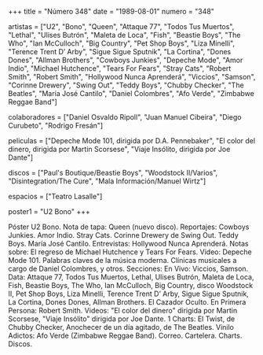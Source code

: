 +++
title = "Número 348"
date = "1989-08-01"
numero = "348"

artistas = ["U2", "Bono", "Queen", "Attaque 77", "Todos Tus Muertos", "Lethal", "Ulises Butrón", "Maleta de Loca", "Fish", "Beastie Boys", "The Who", "Ian McCulloch", "Big Country", "Pet Shop Boys", "Liza Minelli", "Terence Trent D’ Arby", "Sigue Sigue Sputnik", "La Cortina", "Dones Dones", "Allman Brothers", "Cowboys Junkies", "Depeche Mode", "Amor Indio", "Michael Hutchence", "Tears For Fears", "Stray Cats", "Robert Smith", "Robert Smith", "Hollywood Nunca Aprenderá", "Viccios", "Samson", "Corinne Drewery", "Swing Out", "Teddy Boys", "Chubby Checker", "The Beatles", "María José Cantilo", "Daniel Colombres", "Afo Verde", "Zimbabwe Reggae Band"]

colaboradores = ["Daniel Osvaldo Ripoll", "Juan Manuel Cibeira", "Diego Curubeto", "Rodrigo Fresán"]

peliculas = ["Depeche Mode 101, dirigida por D.A. Pennebaker", "El color del dinero, dirigida por Martin Scorsese", "Viaje Insólito, dirigida por Joe Dante"]

discos = ["Paul's Boutique/Beastie Boys", "Woodstock II/Varios", "Disintegration/The Cure", "Mala Información/Manuel Wirtz"]

espacios = ["Teatro Lasalle"] 

poster1 = "U2 Bono"
+++

Póster U2 Bono. 
Nota de tapa: Queen (nuevo disco). 
Reportajes:
Cowboys Junkies. Amor Indio. Stray Cats. Corinne Drewery de Swing Out. Teddy Boys. María José Cantilo. 
Entrevistas:
Hollywood Nunca Aprenderá.
Notas sobre:
El regreso de Michael Hutchence y Tears For Fears. 
Video: Depeche Mode 101. 
Palabras claves de la música moderna.
Clínicas musicales a cargo de Daniel Colombres, y otros. 
Secciones:
En Vivo: Viccios, Samson. 
Data: Attaque 77, Todos Tus Muertos, Lethal, Ulises Butrón, Maleta de Loca, Fish, Beastie Boys, The Who, Ian McCulloch, Big Country, disco Woodstock II, Pet Shop Boys, Liza Minelli, Terence Trent D’ Arby, Sigue Sigue Sputnik, La Cortina, Dones Dones, Allman Brothers. 
El Cazador Oculto.
En Primera Persona: Robert Smith. 
Videos: "El color del dinero" dirigida por Martin Scorsese, "Viaje Insólito" dirigida por Joe Dante. 
1 Charts: El Twist, de Chubby Checker, Anochecer de un día agitado, de The Beatles.
Vinilo Adictos: Afo Verde (Zimbabwe Reggae Band). 
Correo. Cartelera. Charts. Discos.

